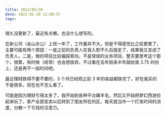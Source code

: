 ```yaml
---
title: 2022/05/20
date: 2022-05-20 11:08:57
tags:
---
```


很久没更新了，最近有点懒。也没什么想写的。

在新公司（金山办公）上班一年了，工作量并不大，但是干得感觉比之前更累了。主要可能有两个原因：一是之前的负责人在我入职不久后就走了，结果我又变成了负责人。二是，做的项目比较偏探索向，不是常规的业务项目，整天要思考这个那个，很累。有时候（经常）也会想放弃。不过看在去年刚来半年就给我 3.75 的份上，还是再干一段时间吧。

最近理财跌得不要不要的，3 个月已经把之前 3 年的收益都跌完了。好在我买的不是很多。现在也不怎么看了。

可能是因为理财亏得太多了，我开始到各种平台薅羊毛，然后又开始把梦幻西游捡起来玩了。家产全部变卖以后转到了朋友所在的区，每天就当作一个打发时间的消遣，分散一下亏钱的注意力。
